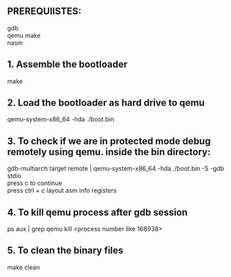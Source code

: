 ## PREREQUIISTES:  

gdb  
qemu
make  
nasm  

## 1. Assemble the bootloader
make

## 2. Load the bootloader as hard drive to qemu
qemu-system-x86_64 -hda ./boot.bin  

## 3. To check if we are in protected mode debug remotely using qemu. inside the bin directory:  
gdb-multiarch
target remote | qemu-system-x86_64 -hda ./boot.bin -S -gdb stdio  
press c to continue  
press ctrl + c 
layout asm
info registers


## 4. To kill qemu process after gdb session 
ps aux | grep qemu
kill <process number like 168938>

## 5. To clean the binary files  
make clean
